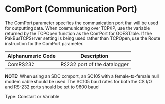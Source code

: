 # ComPort (Communication Port)

The ComPort parameter specifies the communication port that will be used for outputting data. When communicating over TCP/IP, use the variable returned by the TCPOpen function as the ComPort for GOESTable. If the PakBusTCPServer setting is being used rather than TCPOpen, use the Route instruction for the ComPort parameter.

| Alphanumeric Code | Description                  |
| ----------------- | ---------------------------- |
| ComRS232          | RS232 port of the datalogger |

**NOTE:** When using an SDC comport, an SC105 with a female-to-female null modem cable should be used. The SC105 baud rates for both the CS I/O and RS-232 ports should be set to 9600 baud.

Type: Constant or Variable
